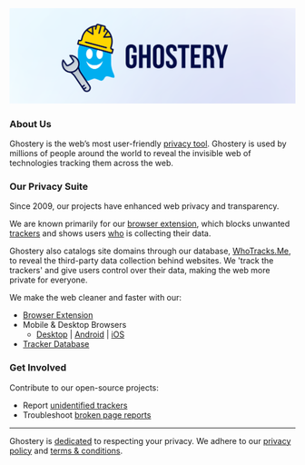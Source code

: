 ![Ghostery Development](https://github.com/ghostery/.github/blob/main/images/img-github-ghostery.png)

### About Us

Ghostery is the web’s most user-friendly [privacy tool](https://www.ghostery.com/ghostery-ad-blocker). Ghostery is used by millions of people around the world to reveal the invisible web of technologies tracking them across the web.

### Our Privacy Suite

Since 2009, our projects have enhanced web privacy and transparency.

We are known primarily for our [browser extension](https://www.ghostery.com/ghostery-ad-blocker), which blocks unwanted [trackers](https://www.ghostery.com/blog/how-we-at-ghostery-protect-users-from-web-tracking) and shows users [who](https://www.ghostery.com/blog/tracking-the-trackers-2020) is collecting their data.

Ghostery also catalogs site domains through our database, [WhoTracks.Me](https://whotracks.me/), to reveal the third-party data collection behind websites. We 'track the trackers' and give users control over their data, making the web more private for everyone.

We make the web cleaner and faster with our:
* [Browser Extension](https://github.com/ghostery/ghostery-extension)
* Mobile & Desktop Browsers
  * [Desktop](https://github.com/ghostery/user-agent-desktop) | [Android](https://github.com/ghostery/user-agent-android) | [iOS](https://github.com/ghostery/user-agent-ios)
* [Tracker Database](https://github.com/ghostery/trackerdb)

### Get Involved
Contribute to our open-source projects:
* Report [unidentified trackers](https://github.com/ghostery/trackerdb/issues/new?assignees=&labels=enhancement&projects=&template=categorize_tracker.yml&title=%5BUnidentified+Tracker%5D%3A+)
* Troubleshoot [broken page reports](https://github.com/ghostery/broken-page-reports/issues)

---

Ghostery is [dedicated](https://www.ghostery.com/ghostery-manifesto) to respecting your privacy. We adhere to our [privacy policy](https://www.ghostery.com/privacy-policy) and [terms & conditions](https://www.ghostery.com/privacy/ghostery-terms-and-conditions).
